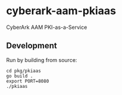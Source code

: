 # cyberark-aam-pkiaas
CyberArk AAM PKI-as-a-Service

## Development

Run by building from source:

```shell
cd pkg/pkiaas
go build .
export PORT=8080
./pkiaas
```